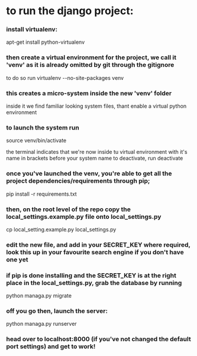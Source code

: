 # to run the django project:

### install virtualenv:
apt-get install python-virtualenv

### then create a virtual environment for the project, we call it 'venv' as it is already omitted by git through the gitignore
to do so run
virtualenv --no-site-packages venv

### this creates a micro-system inside the new 'venv' folder
inside it we find familiar looking system files, thant enable a virtual python environment

### to launch the system run
source venv/bin/activate

the terminal indicates that we're now inside tu virtual environment with it's name in brackets before your system name
to deactivate, run 
deactivate

### once you've launched the venv, you're able to get all the project dependencies/requirements through pip;
pip install -r requirements.txt

### then, on the root level of the repo copy the local_settings.example.py file onto local_settings.py
cp local_setting.example.py local_settings.py

### edit the new file, and add in your SECRET_KEY where required, look this up in your favourite search engine if you don't have one yet

### if pip is done installing and the SECRET_KEY is at the right place in the local_settings.py, grab the database by running
python managa.py migrate

### off you go then, launch the server:
python managa.py runserver

### head over to localhost:8000 (if you've not changed the default port settings) and get to work!

